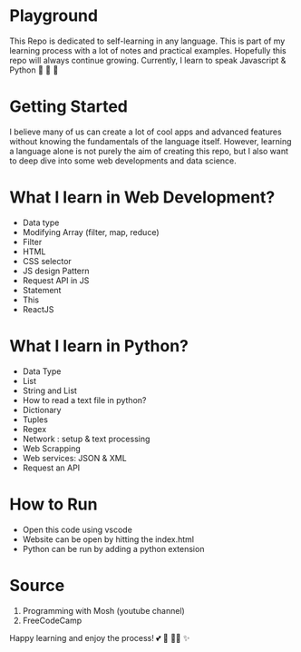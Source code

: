# Playground
This Repo is dedicated to self-learning in any language. This is part of my learning process with a lot of notes and practical examples. Hopefully this repo will always continue growing. Currently, I learn to speak Javascript & Python :cherry_blossom: :snake: :roller_coaster:

# Getting Started
 I believe many of us can create a lot of cool apps and advanced features without knowing the fundamentals of the language itself. However, learning a language alone is not purely the aim of creating this repo, but I also want to deep dive into some web developments and data science. 

# What I learn in Web Development? 
- Data type
- Modifying Array (filter, map, reduce)
- Filter
- HTML
- CSS selector
- JS design Pattern
- Request API in JS
- Statement
- This 
- ReactJS 

# What I learn in Python?
- Data Type 
- List
- String and List
- How to read a text file in python?
- Dictionary
- Tuples
- Regex
- Network : setup & text processing
- Web Scrapping
- Web services: JSON & XML
- Request an API
 
# How to Run
- Open this code using vscode
- Website can be open by hitting the index.html
- Python can be run by adding a python extension

# Source
1. Programming with Mosh (youtube channel)
2. FreeCodeCamp

Happy learning and enjoy the process! :two_hearts: :muscle: :woman_technologist: :sparkles: